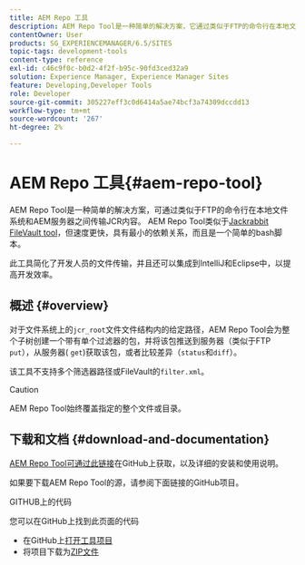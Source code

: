 ```yaml
---
title: AEM Repo 工具
description: AEM Repo Tool是一种简单的解决方案，它通过类似于FTP的命令行在本地文件系统和AEM服务器之间传输JCR内容。 AEM Repo工具与Jackrabbit FileVault工具类似，但速度更快，具有最小的依赖关系，并且是一个简单的bash脚本。
contentOwner: User
products: SG_EXPERIENCEMANAGER/6.5/SITES
topic-tags: development-tools
content-type: reference
exl-id: c46c9f0c-b0d2-4f2f-b95c-90fd3ced32a9
solution: Experience Manager, Experience Manager Sites
feature: Developing,Developer Tools
role: Developer
source-git-commit: 305227eff3c0d6414a5ae74bcf3a74309dccdd13
workflow-type: tm+mt
source-wordcount: '267'
ht-degree: 2%

---
```


# AEM Repo 工具{#aem-repo-tool}

AEM Repo Tool是一种简单的解决方案，可通过类似于FTP的命令行在本地文件系统和AEM服务器之间传输JCR内容。 AEM Repo Tool类似于[Jackrabbit FileVault tool](/help/sites-developing/ht-vlttool.md)，但速度更快，具有最小的依赖关系，而且是一个简单的bash脚本。

此工具简化了开发人员的文件传输，并且还可以集成到IntelliJ和Eclipse中，以提高开发效率。

## 概述 {#overview}

对于文件系统上的`jcr_root`文件文件结构内的给定路径，AEM Repo Tool会为整个子树创建一个带有单个过滤器的包，并将该包推送到服务器（类似于FTP `put`），从服务器( `get`)获取该包，或者比较差异（`status`和`diff`）。

该工具不支持多个筛选器路径或FileVault的`filter.xml`。

>[!CAUTION]
>
>AEM Repo Tool始终覆盖指定的整个文件或目录。

## 下载和文档 {#download-and-documentation}

[AEM Repo Tool可通过此链接](https://github.com/Adobe-Marketing-Cloud/tools/tree/master/repo)在GitHub上获取，以及详细的安装和使用说明。

如果要下载AEM Repo Tool的源，请参阅下面链接的GitHub项目。

GITHUB上的代码

您可以在GitHub上找到此页面的代码

* 在GitHub上[打开工具项目](https://github.com/Adobe-Marketing-Cloud/tools)
* 将项目下载为[ZIP文件](https://github.com/Adobe-Marketing-Cloud/tools/archive/master.zip)
